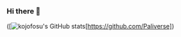 ### Hi there 👋

([![kojofosu's GitHub stats](https://github-readme-stats.vercel.app/api?username=Paliverse&hide_border=true&include_all_commits=true&count_private=true&show_icons=true)[https://github.com/Paliverse])

<!--
**Paliverse/Paliverse** is a ✨ _special_ ✨ repository because its `README.md` (this file) appears on your GitHub profile.
Here are some ideas to get you started:
- 🔭 I’m currently working on ...
- 🌱 I’m currently learning ...
- 👯 I’m looking to collaborate on ...
- 🤔 I’m looking for help with ...
- 💬 Ask me about ...
- 📫 How to reach me: ...
- 😄 Pronouns: ...
- ⚡ Fun fact: ...
-->

